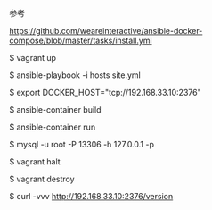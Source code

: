 参考

https://github.com/weareinteractive/ansible-docker-compose/blob/master/tasks/install.yml


$ vagrant up

$ ansible-playbook -i hosts site.yml

$ export DOCKER_HOST="tcp://192.168.33.10:2376"

$ ansible-container build

$ ansible-container run


$ mysql -u root -P 13306 -h 127.0.0.1 -p




$ vagrant halt

$ vagrant destroy

$ curl -vvv http://192.168.33.10:2376/version
